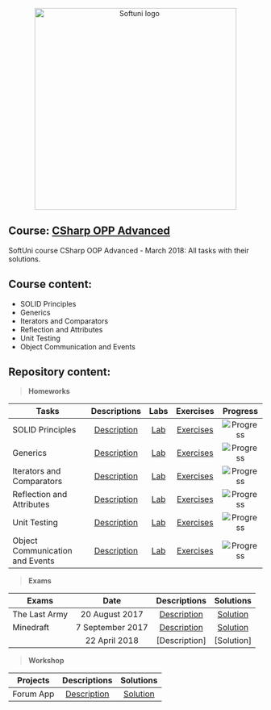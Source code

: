 <p align="center">
	<a href="https://softuni.bg/"><img src="https://www.jobs.bg/assets/logo/2017-09-01/b_6e048c01c340d967f2a6e540e9825d46.png" alt="Softuni logo" width="400" align="center">
	</a>
<p>

## Course: [CSharp OPP Advanced](https://softuni.bg/trainings/1843/csharp-oop-advanced-march-2018#lesson-7720)
SoftUni course CSharp OOP Advanced - March 2018: All tasks with their solutions.

## Course content:
- SOLID Principles
- Generics
- Iterators and Comparators
- Reflection and Attributes
- Unit Testing
- Object Communication and Events

## Repository content:

> **Homeworks**

Tasks							|Descriptions																					| Labs																														| Exercises																															|Progress																														
--------------------------------|:---------------------------------------------------------------------------------------------:|:-------------------------------------------------------------------------------------------------------------------------:|:---------------------------------------------------------------------------------------------------------------------------------:|:-------------:
SOLID Principles             	|[Description](https://github.com/dobroslav-atanasov/CSharp-OOP-Advanced/tree/master/Resources) |[Lab](https://github.com/dobroslav-atanasov/CSharp-OOP-Advanced/tree/master/01.SOLID-Lab)									|[Exercises](https://github.com/dobroslav-atanasov/CSharp-OOP-Advanced/tree/master/02.SOLID-Exercises)								|![Progress](http://progressed.io/bar/100?title=completed)
Generics                    	|[Description](https://github.com/dobroslav-atanasov/CSharp-OOP-Advanced/tree/master/Resources) |[Lab](https://github.com/dobroslav-atanasov/CSharp-OOP-Advanced/tree/master/03.Generics-Lab)								|[Exercises](https://github.com/dobroslav-atanasov/CSharp-OOP-Advanced/tree/master/04.Generics-Exercises)							|![Progress](http://progressed.io/bar/100?title=completed)
Iterators and Comparators    	|[Description](https://github.com/dobroslav-atanasov/CSharp-OOP-Advanced/tree/master/Resources) |[Lab](https://github.com/dobroslav-atanasov/CSharp-OOP-Advanced/tree/master/05.IteratorsAndComparators-Lab)				|[Exercises](https://github.com/dobroslav-atanasov/CSharp-OOP-Advanced/tree/master/06.IteratorsAndComparators-Exercises)			|![Progress](http://progressed.io/bar/100?title=completed)
Reflection and Attributes     	|[Description](https://github.com/dobroslav-atanasov/CSharp-OOP-Advanced/tree/master/Resources) |[Lab](https://github.com/dobroslav-atanasov/CSharp-OOP-Advanced/tree/master/07.ReflectionAndAttributes-Lab)				|[Exercises](https://github.com/dobroslav-atanasov/CSharp-OOP-Advanced/tree/master/08.ReflectionAndAttributes-Exercises)			|![Progress](http://progressed.io/bar/100?title=completed)
Unit Testing                  	|[Description](https://github.com/dobroslav-atanasov/CSharp-OOP-Advanced/tree/master/Resources) |[Lab](https://github.com/dobroslav-atanasov/CSharp-OOP-Advanced/tree/master/09.UnitTesting-Lab)							|[Exercises](https://github.com/dobroslav-atanasov/CSharp-OOP-Advanced/tree/master/10.UnitTesting-Exercises)						|![Progress](http://progressed.io/bar/100?title=completed)
Object Communication and Events	|[Description](https://github.com/dobroslav-atanasov/CSharp-OOP-Advanced/tree/master/Resources) |[Lab](https://github.com/dobroslav-atanasov/CSharp-OOP-Advanced/tree/master/11.CommunicationAndEvents-Lab)					|[Exercises](https://github.com/dobroslav-atanasov/CSharp-OOP-Advanced/tree/master/12.CommunicationAndEvents-Exercises)				|![Progress](http://progressed.io/bar/100?title=completed)

> **Exams**

Exams				|Date				|Descriptions																											|Solutions
--------------------|:-----------------:|:---------------------------------------------------------------------------------------------------------------------:|:----------:
The Last Army		|20 August 2017		|[Description](https://github.com/dobroslav-atanasov/CSharp-OOP-Advanced/tree/master/Resources/Exam-20.08.2017)			|[Solution](https://github.com/dobroslav-atanasov/CSharp-OOP-Advanced/tree/master/Exam-20.08.2017-LastArmy)
Minedraft			|7 September 2017	|[Description](https://github.com/dobroslav-atanasov/CSharp-OOP-Advanced/tree/master/Resources/Exam-07.09.2017)			|[Solution](https://github.com/dobroslav-atanasov/CSharp-OOP-Advanced/tree/master/Exam-07.09.2017-Minedraft)
					|22 April 2018	|[Description]		|[Solution]

> **Workshop**

Projects			|Descriptions																									|Solutions
--------------------|:-------------------------------------------------------------------------------------------------------------:|:----------:
Forum App			|[Description](https://github.com/dobroslav-atanasov/CSharp-OOP-Advanced/tree/master/Resources/Workshop)		|[Solution](https://github.com/dobroslav-atanasov/CSharp-OOP-Advanced/tree/master/Workshop-Forum)


